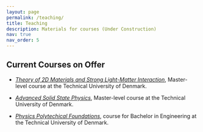 ```yaml
---
layout: page
permalink: /teaching/
title: Teaching
description: Materials for courses (Under Construction)
nav: true
nav_order: 5
---
```


[comment]: <> (For now, this page is assumed to be a static description of your courses. You can convert it to a collection similar to `_projects/` so that you can have a dedicated page for each course. Organize your courses by years, topics, or universities, however you like!)

## Current Courses on Offer

- *[Theory of 2D Materials and Strong Light-Matter Interaction](https://kurser.dtu.dk/course/2024-2025/10306?menulanguage=en)*, Master-level course at the Technical University of Denmark.

- *[Advanced Solid State Physics](https://kurser.dtu.dk/course/2024-2025/10319?menulanguage=en)*, Master-level course at the Technical University of Denmark.

- *[Physics Polytechical Foundations](https://kurser.dtu.dk/course/10063)*, course for Bachelor in Engineering at the Technical University of Denmark.
